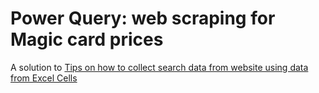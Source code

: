 # Power Query: web scraping for Magic card prices

A solution to [Tips on how to collect search data from website using data from Excel Cells](https://www.reddit.com/r/excel/comments/aagbaq/tips_on_how_to_collect_search_data_from_website/)

